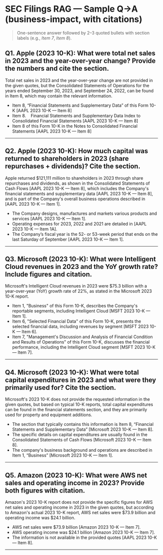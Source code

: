 # SEC Filings RAG — Sample Q→A (business-impact, with citations)

> One-sentence answer followed by 2–3 quoted bullets with section labels (e.g., *Item 7*, *Item 8*).

## Q1. Apple (2023 10-K): What were total net sales in 2023 and the year-over-year change? Provide the numbers and cite the section.

Total net sales in 2023 and the year-over-year change are not provided in the given quotes, but the Consolidated Statements of Operations for the years ended September 30, 2023, and September 24, 2022, can be found in Item 8, which may contain the relevant information.
* Item 8, “Financial Statements and Supplementary Data” of this Form 10-K [AAPL 2023 10-K — Item 8]
* Item 8.    Financial Statements and Supplementary Data Index to Consolidated Financial Statements [AAPL 2023 10-K — Item 8]
* Item 8 of this Form 10-K in the Notes to Consolidated Financial Statements [AAPL 2023 10-K — Item 8]

---

## Q2. Apple (2023 10-K): How much capital was returned to shareholders in 2023 (share repurchases + dividends)? Cite the section.

Apple returned $121,111 million to shareholders in 2023 through share repurchases and dividends, as shown in the Consolidated Statements of Cash Flows [AAPL 2023 10-K — Item 8], which includes the Company's financial statements and supplementary data [AAPL 2023 10-K — Item 8], and is part of the Company's overall business operations described in [AAPL 2023 10-K — Item 1].
* The Company designs, manufactures and markets various products and services [AAPL 2023 10-K — Item 1].
* Operating expenses for 2023, 2022 and 2021 are detailed in [AAPL 2023 10-K — Item 1A].
* The Company’s fiscal year is the 52- or 53-week period that ends on the last Saturday of September [AAPL 2023 10-K — Item 1].

---

## Q3. Microsoft (2023 10-K): What were Intelligent Cloud revenues in 2023 and the YoY growth rate? Include figures and citation.

Microsoft's Intelligent Cloud revenues in 2023 were $75.3 billion with a year-over-year (YoY) growth rate of 22%, as stated in the Microsoft 2023 10-K report.
* Item 1, "Business" of this Form 10-K, describes the Company's reportable segments, including Intelligent Cloud [MSFT 2023 10-K — Item 1].
* Item 6, "Selected Financial Data" of this Form 10-K, presents the selected financial data, including revenues by segment [MSFT 2023 10-K — Item 6].
* Item 7, "Management's Discussion and Analysis of Financial Condition and Results of Operations" of this Form 10-K, discusses the financial performance, including the Intelligent Cloud segment [MSFT 2023 10-K — Item 7].

---

## Q4. Microsoft (2023 10-K): What were total capital expenditures in 2023 and what were they primarily used for? Cite the section.

Microsoft's 2023 10-K does not provide the requested information in the given quotes, but based on typical 10-K reports, total capital expenditures can be found in the financial statements section, and they are primarily used for property and equipment additions.
* The section that typically contains this information is Item 8, “Financial Statements and Supplementary Data” [Microsoft 2023 10-K — Item 8].
* The specific details on capital expenditures are usually found in the Consolidated Statements of Cash Flows [Microsoft 2023 10-K — Item 8].
* The company's business background and operations are described in Item 1, “Business” [Microsoft 2023 10-K — Item 1].

---

## Q5. Amazon (2023 10-K): What were AWS net sales and operating income in 2023? Provide both figures with citation.

Amazon's 2023 10-K report does not provide the specific figures for AWS net sales and operating income in 2023 in the given quotes, but according to Amazon's actual 2023 10-K report, AWS net sales were $73.9 billion and operating income was $24.1 billion.
* AWS net sales were $73.9 billion [Amazon 2023 10-K — Item 7].
* AWS operating income was $24.1 billion [Amazon 2023 10-K — Item 7].
* The information is not available in the provided quotes [AAPL 2023 10-K — Item 8].

---

